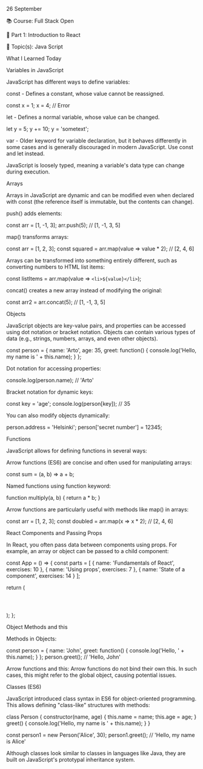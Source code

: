 26 September

📚 Course: Full Stack Open

🧩 Part 1: Introduction to React

🔖 Topic(s): Java Script

What I Learned Today


Variables in JavaScript

JavaScript has different ways to define variables:

const - Defines a constant, whose value cannot be reassigned.

const x = 1;
x = 4; // Error


let - Defines a normal variable, whose value can be changed.

let y = 5;
y += 10;
y = 'sometext';


var - Older keyword for variable declaration, but it behaves differently in some cases and is generally discouraged in modern JavaScript. Use const and let instead.

JavaScript is loosely typed, meaning a variable's data type can change during execution.





Arrays

Arrays in JavaScript are dynamic and can be modified even when declared with const (the reference itself is immutable, but the contents can change).

push() adds elements:

const arr = [1, -1, 3];
arr.push(5); // [1, -1, 3, 5]


map() transforms arrays:

const arr = [1, 2, 3];
const squared = arr.map(value => value * 2); // [2, 4, 6]


Arrays can be transformed into something entirely different, such as converting numbers to HTML list items:

const listItems = arr.map(value => `<li>${value}</li>`);


concat() creates a new array instead of modifying the original:

const arr2 = arr.concat(5); // [1, -1, 3, 5]

Objects

JavaScript objects are key-value pairs, and properties can be accessed using dot notation or bracket notation. Objects can contain various types of data (e.g., strings, numbers, arrays, and even other objects).

const person = {
  name: 'Arto',
  age: 35,
  greet: function() {
    console.log('Hello, my name is ' + this.name);
  }
};


Dot notation for accessing properties:

console.log(person.name); // 'Arto'


Bracket notation for dynamic keys:

const key = 'age';
console.log(person[key]); // 35


You can also modify objects dynamically:

person.address = 'Helsinki';
person['secret number'] = 12345;

Functions

JavaScript allows for defining functions in several ways:

Arrow functions (ES6) are concise and often used for manipulating arrays:

const sum = (a, b) => a + b;


Named functions using function keyword:

function multiply(a, b) {
  return a * b;
}


Arrow functions are particularly useful with methods like map() in arrays:

const arr = [1, 2, 3];
const doubled = arr.map(x => x * 2); // [2, 4, 6]

React Components and Passing Props

In React, you often pass data between components using props. For example, an array or object can be passed to a child component:

const App = () => {
  const parts = [
    { name: 'Fundamentals of React', exercises: 10 },
    { name: 'Using props', exercises: 7 },
    { name: 'State of a component', exercises: 14 }
  ];

  return (
    <div>
      <Header course="Half Stack development" />
      <Content parts={parts} />
    </div>
  );
};

Object Methods and this

Methods in Objects:

const person = {
  name: 'John',
  greet: function() {
    console.log('Hello, ' + this.name);
  }
};
person.greet(); // 'Hello, John'


Arrow functions and this:
Arrow functions do not bind their own this. In such cases, this might refer to the global object, causing potential issues.

Classes (ES6)

JavaScript introduced class syntax in ES6 for object-oriented programming. This allows defining "class-like" structures with methods:

class Person {
  constructor(name, age) {
    this.name = name;
    this.age = age;
  }
  greet() {
    console.log('Hello, my name is ' + this.name);
  }
}

const person1 = new Person('Alice', 30);
person1.greet(); // 'Hello, my name is Alice'


Although classes look similar to classes in languages like Java, they are built on JavaScript's prototypal inheritance system.



